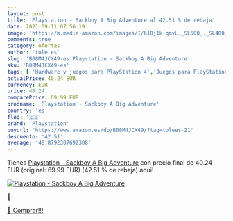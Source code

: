 ```yaml
---
layout: post
title: 'Playstation - Sackboy A Big Adventure al 42.51 % de rebaja'
date: 2021-09-11 07:56:19
image: 'https://m.media-amazon.com/images/I/61Oj1k+qmvL._SL500_._SL400_.jpg'
comments: true
category: ofertas
author: 'tole.es'
slug: 'B08M4JCX49-es Playstation - Sackboy A Big Adventure'
sku: 'B08M4JCX49-es'
tags: [ 'Hardware y juegos para PlayStation 4','Juegos para PlayStation 4','Videojuegos','playstation', ]
actualPrice: 40.24 EUR
currency: EUR
price: 40.24
comparePrice: 69.99 EUR
prodname: 'Playstation - Sackboy A Big Adventure'
country: 'es'
flag: '🇪🇸'
brand: 'Playstation'
buyurl: 'https://www.amazon.es/dp/B08M4JCX49/?tag=tolees-21'
descuento: '42.51'
average: '48.8792307692308'
---
```


Tienes [Playstation - Sackboy A Big Adventure](https://www.amazon.es/dp/B08M4JCX49/?tag=tolees-21) con precio final de  40.24 EUR (original: 69.99 EUR) (42.51 %  de rebaja) aqui!

[![Playstation - Sackboy A Big Adventure](https://m.media-amazon.com/images/I/61Oj1k+qmvL._SL500_._SL400_.jpg)](https://www.amazon.es/dp/B08M4JCX49/?tag=tolees-21)

🔎:


[🛒 Comprar!!!](https://www.amazon.es/dp/B08M4JCX49/?tag=tolees-21)

